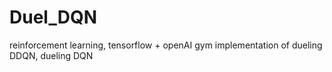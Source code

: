 # Duel_DQN
reinforcement learning, tensorflow + openAI gym implementation of dueling DDQN, dueling DQN
